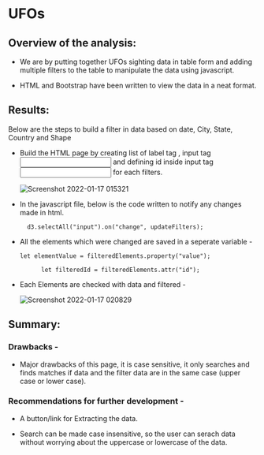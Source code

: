 # UFOs

## Overview of the analysis:

* We are by putting together UFOs sighting data in table form and adding multiple filters to the table to manipulate the data using javascript.

* HTML and Bootstrap have been written to view the data in a neat format.

## Results:
Below are the steps to build a filter in data based on date, City, State, Country and Shape

* Build the HTML page by creating list of label tag <label> , input tag<input> and defining id inside input tag <input> for each filters.
  
  ![Screenshot 2022-01-17 015321](https://user-images.githubusercontent.com/92698873/149749014-a27cfee7-885a-418e-9909-5dd1dbc2115a.png)

* In the javascript file, below is the code written to notify any changes made in html.
  
        d3.selectAll("input").on("change", updateFilters);
  
* All the elements which were changed are saved in a seperate variable -
  
      let elementValue = filteredElements.property("value");
  
            let filteredId = filteredElements.attr("id");
  
* Each Elements are checked with data and filtered -
  
  ![Screenshot 2022-01-17 020829](https://user-images.githubusercontent.com/92698873/149750013-281caa03-66da-41bc-a00f-3940bc6c541c.png)

  
## Summary:

### Drawbacks - 
  
* Major drawbacks of this page, it is case sensitive, it only searches and finds matches if data and the filter data are in the same case (upper case or lower case).

### Recommendations for further development - 
  
* A button/link for Extracting the data.
  
* Search can be made case insensitive, so the user can serach data without worrying about the uppercase or lowercase of the data.
